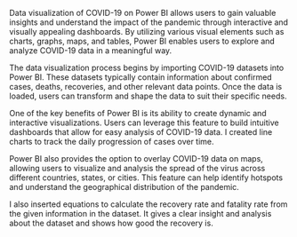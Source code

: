 Data visualization of COVID-19 on Power BI allows users to gain valuable insights and understand the impact of the pandemic through interactive and visually appealing dashboards. By utilizing various visual elements such as charts, graphs, maps, and tables, Power BI enables users to explore and analyze COVID-19 data in a meaningful way.

The data visualization process begins by importing COVID-19 datasets into Power BI. These datasets typically contain information about confirmed cases, deaths, recoveries, and other relevant data points. Once the data is loaded, users can transform and shape the data to suit their specific needs.

One of the key benefits of Power BI is its ability to create dynamic and interactive visualizations. Users can leverage this feature to build intuitive dashboards that allow for easy analysis of COVID-19 data. I created line charts to track the daily progression of cases over time.

Power BI also provides the option to overlay COVID-19 data on maps, allowing users to visualize and analysis the spread of the virus across different countries, states, or cities. This feature can help identify hotspots and understand the geographical distribution of the pandemic.

I also inserted equations to calculate the recovery rate and fatality rate from the given information in the dataset. It gives a clear insight and analysis about the dataset and shows how good the recovery is.  
